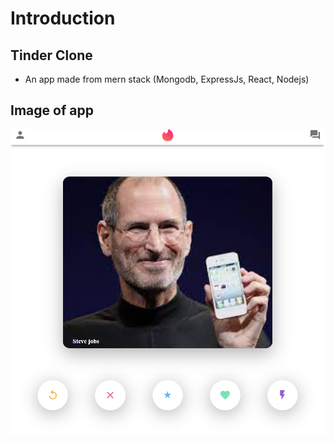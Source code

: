 # Introduction 


## Tinder Clone
- An app made from mern stack (Mongodb, ExpressJs, React, Nodejs)



## Image of app
![ImageApp](./img/tinderclone.png)
